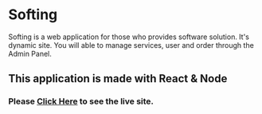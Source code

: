# Softing

Softing is a web application for those who provides software solution. It's dynamic site. You will able to manage services, user and order through the Admin Panel.

## This application is made with React & Node


### Please [Click Here](https://softing-fahim.web.app) to see the live site.

